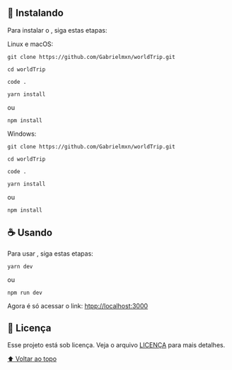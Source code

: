 ## 🚀 Instalando <WorldTrip>

Para instalar o <WorldTrip>, siga estas etapas:

Linux e macOS:
```
git clone https://github.com/Gabrielmxn/worldTrip.git
```
```
cd worldTrip
```

```
code .
```

```
yarn install
```

ou

```
npm install
```


Windows:
```
git clone https://github.com/Gabrielmxn/worldTrip.git
```
```
cd worldTrip
```

```
code .
```

```
yarn install
```
ou

```
npm install
```
## ☕ Usando <WorldTrip>

Para usar <WorldTrip>, siga estas etapas:

```
yarn dev
```
ou

```
npm run dev
```
Agora é só acessar o link: [htpp://localhost:3000](htpp://localhost:3000) 

## 📝 Licença

Esse projeto está sob licença. Veja o arquivo [LICENÇA](LICENSE.md) para mais detalhes.

[⬆ Voltar ao topo](#WorldTrip)<br>
